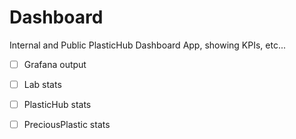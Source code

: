 # Dashboard

Internal and Public PlasticHub Dashboard App, showing KPIs, etc...

- [ ] Grafana output
- [ ] Lab stats
- [ ] PlasticHub stats
- [ ] PreciousPlastic stats


